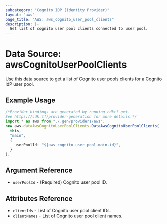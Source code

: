 ```yaml
---
subcategory: "Cognito IDP (Identity Provider)"
layout: "aws"
page_title: "AWS: aws_cognito_user_pool_clients"
description: |-
  Get list of cognito user pool clients connected to user pool.
---
```


# Data Source: awsCognitoUserPoolClients

Use this data source to get a list of Cognito user pools clients for a Cognito IdP user pool.

## Example Usage

```typescript
/*Provider bindings are generated by running cdktf get.
See https://cdk.tf/provider-generation for more details.*/
import * as aws from "./.gen/providers/aws";
new aws.dataAwsCognitoUserPoolClients.DataAwsCognitoUserPoolClients(
  this,
  "main",
  {
    userPoolId: "${aws_cognito_user_pool.main.id}",
  }
);

```

## Argument Reference

* `userPoolId` - (Required) Cognito user pool ID.

## Attributes Reference

* `clientIds` - List of Cognito user pool client IDs.
* `clientNames` - List of Cognito user pool client names.
